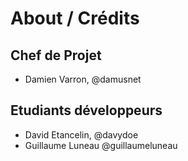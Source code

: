 # About / Crédits

## Chef de Projet

  - Damien Varron, @damusnet
  
## Etudiants développeurs

  - David Etancelin, @davydoe
  - Guillaume Luneau @guillaumeluneau
